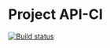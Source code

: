 # Project API-CI
[![Build status](https://ci.appveyor.com/api/projects/status/xxceqkw8sfn5jkpa?svg=true)](https://ci.appveyor.com/project/Machnev999/api-ci)
